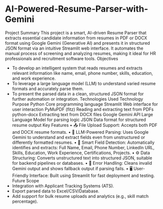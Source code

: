 # AI-Powered-Resume-Parser-with-Gemini

Project Summary
This project is a smart, AI-driven Resume Parser that extracts essential candidate information from resumes in PDF or DOCX format using Google Gemini (Generative AI) and presents it in structured JSON format via an intuitive Streamlit web interface. It automates the manual process of screening and analyzing resumes, making it ideal for HR professionals and recruitment software tools.
Objectives
- To develop an intelligent system that reads resumes and extracts relevant information like name, email, phone number, skills, education, and work experience.
- To leverage a large language model (LLM) to understand varied resume formats and accurately parse them.
- To present the parsed data in a clean, structured JSON format for further automation or integration.
Technologies Used
Technology	Purpose
Python	Core programming language
Streamlit	Web interface for user interaction
PyMuPDF (fitz)	Reading and extracting text from PDFs
python-docx	Extracting text from DOCX files
Google Gemini API	Large Language Model for parsing logic
JSON	Data format for structured resume output
Key Features
•	📤 File Upload Support: Accepts both PDF and DOCX resume formats.
•	🤖 LLM-Powered Parsing: Uses Google Gemini to understand and extract fields even from unstructured or differently formatted resumes.
•	🧠 Smart Field Detection: Automatically identifies and extracts: Full Name, Email, Phone Number, LinkedIn URL, Skills, Education, Work Experience, Certifications, Projects.
•	⚙️ Data Structuring: Converts unstructured text into structured JSON, suitable for backend pipelines or databases.
•	🧹 Error Handling: Cleans invalid Gemini output and shows fallback output if parsing fails.
•	🖥️ User-Friendly Interface: Built using Streamlit for fast deployment and testing.
Future Scope
- Integration with Applicant Tracking Systems (ATS).
- Export parsed data to Excel/CSV/Database.
- Add support for bulk resume uploads and analytics (e.g., skill match percentage).



